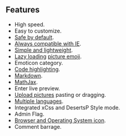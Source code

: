 ## Features

- High speed.
- Easy to customize.
- [Safe by default](https://jsxss.com/en/try.html).
- [Always compatible with IE](https://polyfill.io/).
- [Simple and lightweight](https://app.bundle-analyzer.com/gh/MiniValine/MiniValine).
- [Lazy loading](https://github.com/aFarkas/lazysizes) [picture emoji](https://github.com/MiniValine/alus).
- Emoticon category.
- [Code highlighting](https://highlightjs.org/static/demo/).
- [Markdown](https://guides.github.com/features/mastering-markdown/).
- [MathJax](https://www.mathjax.org/).
- Enter live preview.
- [Upload pictures](https://imgkr.com/) pasting or dragging.
- [Multiple languages](https://crowdin.com/project/minivaline).
- Integrated xCss and DesertsP Style mode.
- Admin Flag.
- [Browser and Operating System icon](https://github.com/MiniValine/svg).
- Comment barrage.